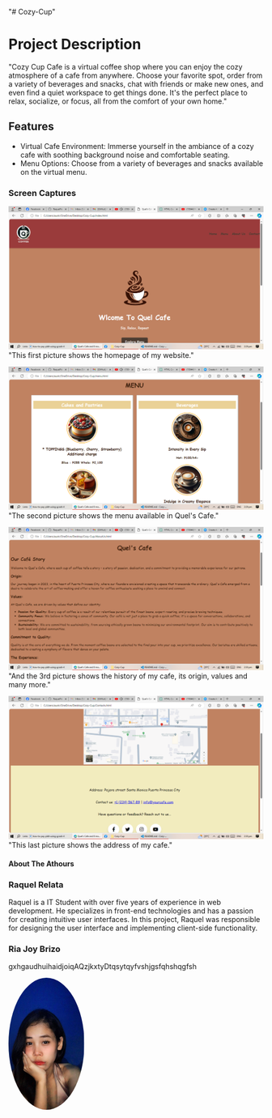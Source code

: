 "# Cozy-Cup" 

# Project Description 
"Cozy Cup Cafe is a virtual coffee shop where you can enjoy the cozy atmosphere of a cafe from anywhere. Choose your favorite spot, order from a variety of beverages and snacks, chat with friends or make new ones, and even find a quiet workspace to get things done. It's the perfect place to relax, socialize, or focus, all from the comfort of your own home."

## Features
* Virtual Cafe Environment: Immerse yourself in the ambiance of a cozy cafe with soothing background noise and comfortable seating.
* Menu Options: Choose from a variety of beverages and snacks available on the virtual menu.

### Screen Captures
![OIG2](IMG/IMG1.png)
"This first picture shows the homepage of my website."

![OIG2](IMG/IMG2.png)
"The second picture shows the menu available in Quel's Cafe."

![OIG2](IMG/IMG3.png)
"And the 3rd picture shows the history of my cafe, its origin, values and many more."


![OIG2](IMG/IMG4.png)
"This last picture shows the address of my cafe."

#### About The Athours
### Raquel Relata
Raquel is a IT Student with over five years of experience in web development. He specializes in front-end technologies and has a passion for creating intuitive user interfaces. In this project, Raquel  was responsible for designing the user interface and implementing client-side functionality.
### Ria Joy Brizo
gxhgaudhuihaidjoiqAQzjkxtyDtqsytqyfvshjgsfqhshqgfsh

<img src="image/photo_6273779319520212362_y.jpg" alt="author image" width="150" style="border-radius:50%;">









